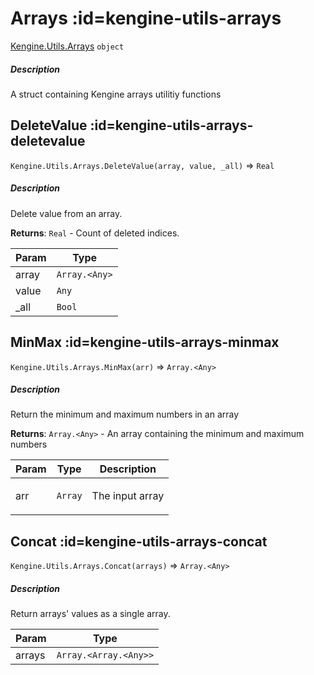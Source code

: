 # Arrays  :id=kengine-utils-arrays

[Kengine.Utils.Arrays](Kengine.Utils.Arrays) <code>object</code>
<!-- tabs:start -->


##### **Description**

A struct containing Kengine arrays utilitiy functions


<!-- tabs:end -->

## DeleteValue  :id=kengine-utils-arrays-deletevalue

`Kengine.Utils.Arrays.DeleteValue(array, value, _all)` ⇒ <code>Real</code>
<!-- tabs:start -->


##### **Description**

Delete value from an array.


**Returns**: <code>Real</code> - Count of deleted indices.  

| Param | Type |
| --- | --- |
| array | <code>Array.&lt;Any&gt;</code> | 
| value | <code>Any</code> | 
| _all | <code>Bool</code> | 

<!-- tabs:end -->

## MinMax  :id=kengine-utils-arrays-minmax

`Kengine.Utils.Arrays.MinMax(arr)` ⇒ <code>Array.&lt;Any&gt;</code>
<!-- tabs:start -->


##### **Description**

Return the minimum and maximum numbers in an array


**Returns**: <code>Array.&lt;Any&gt;</code> - An array containing the minimum and maximum numbers  

| Param | Type | Description |
| --- | --- | --- |
| arr | <code>Array</code> | <p>The input array</p> |

<!-- tabs:end -->

## Concat  :id=kengine-utils-arrays-concat

`Kengine.Utils.Arrays.Concat(arrays)` ⇒ <code>Array.&lt;Any&gt;</code>
<!-- tabs:start -->


##### **Description**

Return arrays' values as a single array.



| Param | Type |
| --- | --- |
| arrays | <code>Array.&lt;Array.&lt;Any&gt;&gt;</code> | 

<!-- tabs:end -->

